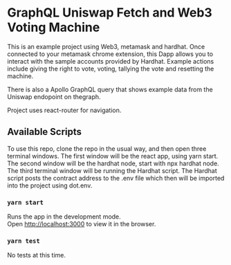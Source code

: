 # GraphQL Uniswap Fetch and Web3 Voting Machine  
This is an example project using Web3, metamask and hardhat.  Once connected to your metamask chrome extension, this
Dapp allows you to interact with the sample accounts provided by Hardhat.  Example actions include
giving the right to vote, voting, tallying the vote and resetting the machine.

There is also a Apollo GraphQL query that shows example data from the Uniswap endopoint on thegraph.

Project uses react-router for navigation.

## Available Scripts
To use this repo, clone the repo in the usual way, and then open three terminal windows.  The first
window will be the react app, using yarn start.   The second window will be the hardhat node, start with npx hardhat node.   
The third terminal window will be running the Hardhat script.   The Hardhat script posts the contract address to the .env file
which then will be imported into the project using dot.env.


### `yarn start`

Runs the app in the development mode.\
Open [http://localhost:3000](http://localhost:3000) to view it in the browser.

### `yarn test`

No tests at this time.


